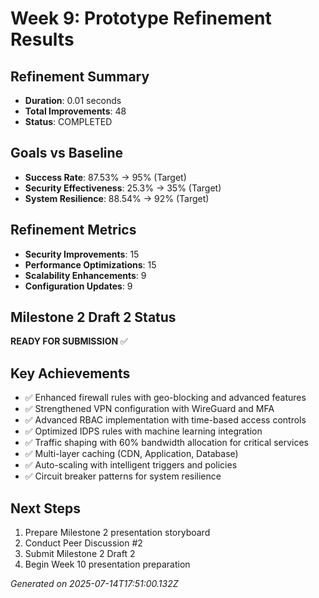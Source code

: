# Week 9: Prototype Refinement Results

## Refinement Summary
- **Duration**: 0.01 seconds
- **Total Improvements**: 48
- **Status**: COMPLETED

## Goals vs Baseline
- **Success Rate**: 87.53% → 95% (Target)
- **Security Effectiveness**: 25.3% → 35% (Target)
- **System Resilience**: 88.54% → 92% (Target)

## Refinement Metrics
- **Security Improvements**: 15
- **Performance Optimizations**: 15
- **Scalability Enhancements**: 9
- **Configuration Updates**: 9

## Milestone 2 Draft 2 Status
**READY FOR SUBMISSION** ✅

## Key Achievements
- ✅ Enhanced firewall rules with geo-blocking and advanced features
- ✅ Strengthened VPN configuration with WireGuard and MFA
- ✅ Advanced RBAC implementation with time-based access controls
- ✅ Optimized IDPS rules with machine learning integration
- ✅ Traffic shaping with 60% bandwidth allocation for critical services
- ✅ Multi-layer caching (CDN, Application, Database)
- ✅ Auto-scaling with intelligent triggers and policies
- ✅ Circuit breaker patterns for system resilience

## Next Steps
1. Prepare Milestone 2 presentation storyboard
2. Conduct Peer Discussion #2
3. Submit Milestone 2 Draft 2
4. Begin Week 10 presentation preparation

*Generated on 2025-07-14T17:51:00.132Z*

